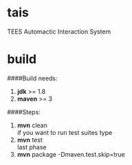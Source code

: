 tais
====

TEES Automactic Interaction System

build
=====
####Build needs:
1. <b>jdk</b> >= 1.8<br />
2. <b>maven</b> >= 3

####Steps:
1. <b>mvn</b> clean<br />
if you want to run test suites type<br />
2. <b>mvn</b> test<br />
last phase<br />
3. <b>mvn</b> package -Dmaven.test.skip=true<br />
